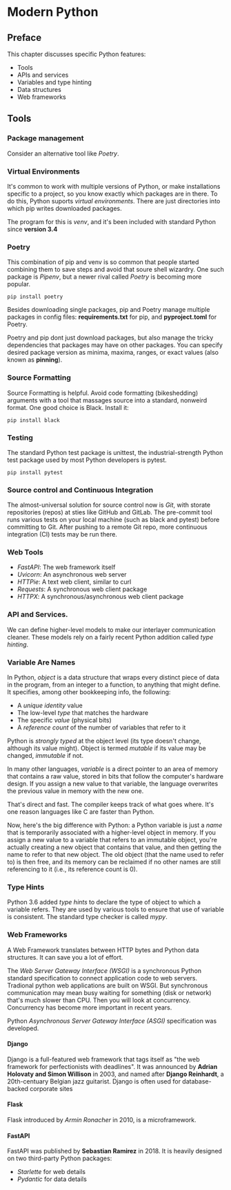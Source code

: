 # Modern Python

## Preface
This chapter discusses specific Python features:
- Tools
- APIs and services
- Variables and type hinting
- Data structures
- Web frameworks

## Tools
### Package management
Consider an alternative tool like *Poetry*.

### Virtual Environments
It's common to work with multiple versions of Python, or make installations specific to a project, so you know exactly which packages are in there. To do this, Python suports *virtual environments*. There are just directories into which pip writes downloaded packages.

The program for this is *venv*, and it's been included with standard Python since **version 3.4**

### Poetry
This combination of pip and venv is so common that people started combining them to save steps and avoid that soure shell wizardry. One such package is *Pipenv*, but a newer rival called *Poetry* is becoming more popular.

```
pip install poetry
```

Besides downloading single packages, pip and Poetry manage multiple packages in config files: **requirements.txt** for pip, and **pyproject.toml** for Poetry.

Poetry and pip dont just download packages, but also manage the tricky dependencies that packages may have on other packages. You can specify desired package version as minima, maxima, ranges, or exact values (also known as **pinning**).

### Source Formatting
Source Formatting is helpful. Avoid code formatting (bikeshedding) arguments with a tool that massages source into a standard, nonweird format. One good choice is Black. Install it:
```
pip install black
```

### Testing
The standard Python test package is unittest, the industrial-strength Python test package used by most Python developers is pytest.
```
pip install pytest
```

### Source control and Continuous Integration
The almost-universal solution for source control now is *Git*, with storate repositories (repos) at sties like GitHub and GitLab. The pre-commit tool runs various tests on your local machine (such as black and pytest) before committing to Git. After pushing to a remote Git repo, more continuous integration (CI) tests may be run there.

### Web Tools
- *FastAPI*: The web framework itself
- *Uvicorn*: An asynchronous web server
- *HTTPie*: A text web client, similar to curl
- *Requests*: A synchronous web client package
- *HTTPX*: A synchronous/asynchronous web client package

### API and Services.
We can define higher-level models to make our interlayer communication cleaner. These models rely on a fairly recent Python addition called *type hinting*.

### Variable Are Names
In Python, *object* is a data structure that wraps every distinct piece of data in the program, from an integer to a function, to anything that might define. It specifies, among other bookkeeping info, the following:
- A *unique identity* value
- The low-level *type* that matches the hardware
- The specific *value* (physical bits)
- A *reference count* of the number of variables that refer to it

Python is *strongly typed* at the object level (its type doesn't change, although its value might). Object is termed *mutable* if its value may be changed, *immutable* if not.

In many other languages, *variable* is a direct pointer to an area of memory that contains a raw value, stored in bits that follow the computer's hardware design. If you assign a new value to that variable, the language overwrites the previous value in memory with the new one.

That's direct and fast. The compiler keeps track of what goes where. It's one reason languages like C are faster than Python.

Now, here's the big difference with Python: a Python variable is just a *name* that is temporarily associated with a higher-level object in memory. If you assign a new value to a variable that refers to an immutable object, you're actually creating a new object that contains that value, and then getting the name to refer to that new object. The old object (that the name used to refer to) is then free, and its memory can be reclaimed if no other names are still referencing to it (i.e., its reference count is 0).

### Type Hints
Python 3.6 added *type hints* to declare the type of object to which a variable refers. They are used by various tools to ensure that use of variable is consistent. The standard type checker is called *mypy*.

### Web Frameworks
A Web Framework translates between HTTP bytes and Python data structures. It can save you a lot of effort. 

The *Web Server Gateway Interface (WSGI)* is a synchronous Python standard specification to connect application code to web servers. Tradional python web applications are built on WSGI. But synchronous communication may mean busy waiting for something (disk or network) that's much slower than CPU. Then you will look at concurrency. Concurrency has become more important in recent years.

Python *Asynchronous Server Gateway Interface (ASGI)* specification was developed.

#### Django
Django is a full-featured web framework that tags itself as "the web framework for perfectionists with deadlines". It was announced by **Adrian Holovaty and Simon Willison** in 2003, and named after **Django Reinhardt**, a 20th-centuary Belgian jazz guitarist. Django is often used for database-backed corporate sites

#### Flask
Flask introduced by *Armin Ronacher* in 2010, is a microframework.

#### FastAPI
FastAPI was published by **Sebastian Ramirez** in 2018. It is heavily designed on two third-party Python packages:
- *Starlette* for web details
- *Pydantic* for data details
